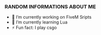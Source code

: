 ### RANDOM INFORMATIONS ABOUT ME 

- 🔭 I’m currently working on FiveM Sripts
- 🌱 I’m currently learning Lua
- ⚡ Fun fact: I play csgo
